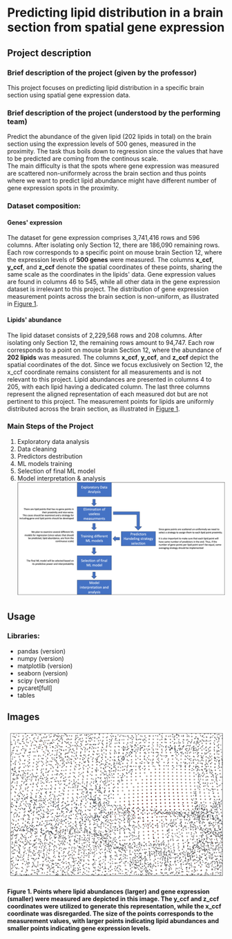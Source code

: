 # Predicting lipid distribution in a brain section from spatial gene expression

## Project description

### Brief description of the project (given by the professor)
This project focuses on predicting lipid distribution in a specific brain section using spatial gene expression data.

### Brief description of the project (understood by the performing team)
Predict the abundance of the given lipid (202 lipids in total) on the brain section using the expression levels of 500 genes, measured in the proximity. The task thus boils down to regression since the values that have to be predicted are coming from the continous scale. \
The main difficulty is that the spots where gene expression was measured are scattered non-uniformely across the brain section and thus points where we want to predict lipid abundance might have different number of gene expression spots in the proximity. 

### Dataset composition:
#### Genes' expression 
The dataset for gene expression comprises 3,741,416 rows and 596 columns. 
After isolating only Section 12, there are 186,090 remaining rows.
Each row corresponds to a specific point on mouse brain Section 12, where the expression levels of **500 genes** were measured.
The columns **x_ccf**, **y_ccf**, and **z_ccf** denote the spatial coordinates of these points, sharing the same scale as the coordinates in the lipids' data. 
Gene expression values are found in columns 46 to 545, while all other data in the gene expression dataset is irrelevant to this project.
The distribution of gene expression measurement points across the brain section is non-uniform, as illustrated in [Figure 1](#points-image).

#### Lipids' abundance
The lipid dataset consists of 2,229,568 rows and 208 columns.
After isolating only Section 12, the remaining rows amount to 94,747.
Each row corresponds to a point on mouse brain Section 12, where the abundance of **202 lipids** was measured.
The columns **x_ccf**, **y_ccf**, and **z_ccf** depict the spatial coordinates of the dot.
Since we focus exclusively on Section 12, the x_ccf coordinate remains consistent for all measurements and is not relevant to this project. 
Lipid abundances are presented in columns 4 to 205, with each lipid having a dedicated column.
The last three columns represent the aligned representation of each measured dot but are not pertinent to this project. 
The measurement points for lipids are uniformly distributed across the brain section, as illustrated in [Figure 1](#points-image).

### Main Steps of the Project
1. Exploratory data analysis
2. Data cleaning
3. Predictors destribution
4. ML models training
5. Selection of final ML model
6. Model interpretation &  analysis
<a id="plan">![Main steps of the project](images/2.png)</a>

## Usage

### Libraries:
- pandas (version)
- numpy (version)
- matplotlib (version)
- seaborn (version)
- scipy (version)
- pycaret[full]
- tables

## Images
<a id="points-image">![Points Measurement Image](images/1.png)</a>
#### Figure 1. Points where lipid abundances (larger) and gene expression (smaller) were measured are depicted in this image. The y_ccf and z_ccf coordinates were utilized to generate this representation, while the x_ccf coordinate was disregarded. The size of the points corresponds to the measurement values, with larger points indicating lipid abundances and smaller points indicating gene expression levels.




